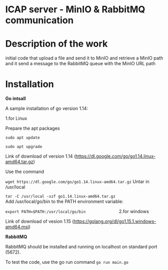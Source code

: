 # ICAP server - MinIO & RabbitMQ communication
# Description of the work
initial code that upload a file and send it to MinIO and retrieve a MinIO path and it send a message to the RabbitMQ queue with the MinIO URL  path 

# Installation   
**Go intsall**

A sample installation of go version 1.14:

 1.for Linux
 
 Prepare the apt packages
 
 `` sudo apt update                    
  ``
  
 ``sudo apt upgrade
 ``

Link of download of version 1.14 (https://dl.google.com/go/go1.14.linux-amd64.tar.gz)


Use the command

`` wget https://dl.google.com/go/go1.14.linux-amd64.tar.gz
 ``
 Untar in /usr/local
 
``tar -C /usr/local -xzf go1.14.linux-amd64.tar.gz                   
 ``
 Add /usr/local/go/bin to the PATH environment variable:
 
 ``export PATH=$PATH:/usr/local/go/bin             
``
2.for windows

Link of download of vesion 1.15 (https://golang.org/dl/go1.15.1.windows-amd64.msi)

**RabbitMQ**

RabbitMQ should be  installed and running on localhost on standard port (5672). 


To test the code, use the go run command
``go run main.go
``



    
   
    
